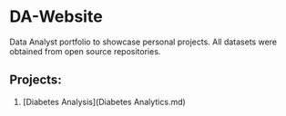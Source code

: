 # DA-Website
Data Analyst portfolio to showcase personal projects. All datasets were obtained from open source repositories.
## Projects:
1. [Diabetes Analysis](Diabetes Analytics.md)
